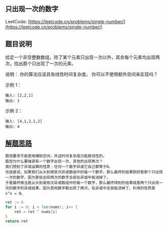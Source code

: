 ## 只出现一次的数字

LeetCode: [https://leetcode.cn/problems/single-number/](https://leetcode.cn/problems/single-number/)

## 题目说明

给定一个非空整数数组，除了某个元素只出现一次以外，其余每个元素均出现两次。找出那个只出现了一次的元素。

说明：
你的算法应该具有线性时间复杂度。 你可以不使用额外空间来实现吗？

示例 1：
```text
输入: [2,2,1]
输出: 1
```
示例 2：
```text
输入: [4,1,2,1,2]
输出: 4
```

## [解题思路](https://books.halfrost.com/leetcode/ChapterFour/0100~0199/0136.Single-Number/)

```text
题目要求不能使用辅助空间，并且时间复杂度只能是线性的。
题目为什么要强调有一个数字出现一次，其他的出现两次？
我们想到了异或运算的性质：任何一个数字异或它自己都等于0。
也就是说，如果我们从头到尾依次异或数组中的每一个数字，那么最终的结果刚好是那个只出现一次的数字，因为那些出现两次的数字全部在异或中抵消掉了。
于是最终做法是从头到尾依次异或数组中的每一个数字，那么最终得到的结果就是两个只出现一次的数字的异或结果。因为其他数字都出现了两次，在异或中全部抵消掉了。利用的性质是 x^x = 0。
```

```go
ret := 0
for i := 0; i < len(nums); i++ {
    ret = ret ^ nums[i]
}
return ret
```

